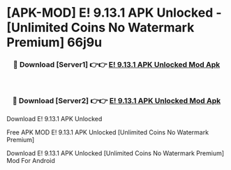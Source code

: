 # [APK-MOD] E! 9.13.1 APK Unlocked - [Unlimited Coins No Watermark Premium] 66j9u



<div align="center">
<h3>🔴 Download [Server1] 👉👉 <a href="https://momento.my/?title=E!_9.13.1_APK_Unlocked">E! 9.13.1 APK Unlocked Mod Apk</a></h3><br>

<h3>🔴 Download [Server2] 👉👉 <a href="https://momento.my/?title=E!_9.13.1_APK_Unlocked">E! 9.13.1 APK Unlocked Mod Apk</a></h3>
</div>



Download E! 9.13.1 APK Unlocked 

Free APK MOD E! 9.13.1 APK Unlocked [Unlimited Coins No Watermark Premium]

Download E! 9.13.1 APK Unlocked [Unlimited Coins No Watermark Premium] Mod For Android
